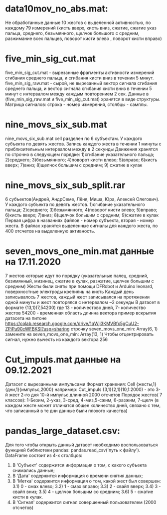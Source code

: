 # data10mov_no_abs.mat: 
Не обработанные данные 10 жестов с выделенной активностью,
по каждому 79 измерений 
(кисть вверх, кисть вниз, сжатие, сжатие указ пальца, среднего, безымянного, щелчок большого с средним, 
разжимание всех пальцев, поворот кисти влево , поворот кисти вправо)
# five_min_sig_cut.mat
five_min_sig_cut.mat - вырезанные фрагменты активности измерений сгибания среднего пальца, и сгибания кисти вниз в течении 5 минут.
five_min_sig_raw.mat - сырой, не вырезанный вектор сигнала сгибания среднего пальца, и вектор сигнала сгибания кисти вниз в течении 5 минут с интервалом между каждым повторением 2 сек. Данные в (five_min_sig_raw.mat и five_min_sig_cut.mat) хранятся в виде структуры. Матрица сигналов: строка - номер измерения, столбцы - самплы.
# nine_movs_six_sub.mat
nine_movs_six_sub.mat cell разделен по 6 субъектам. У каждого субъекта по девять жестов. Запись каждого жеста в течении 1 минуты с приблизительным интервалом между в 2 секунды Движения хранятся по строчно в следующем порядке: 1)сгибание указательного пальца; 2)среднего; 3)безымянного; 4)поворот кисти влево; 5)вправо; 6)кисть вверх; 7)вниз; 8)щелчок большим с средним; 9) сжатие в кулак 
# nine_movs_six_sub_split.rar
6 субъектов(Андрей, АндрСеме, Лёня, Миша, Юра, Алексей Олегович). 
У каждого субъекта по девять жестов. 
1)сгибание указательного пальца; 
2)среднего; 
3)безымянного; 
4)поворот кисти влево; 
5)вправо; 
6)кисть вверх; 
7)вниз; 
8)щелчок большим с средним; 
9)сжатие в кулак
Первая цифра в названиях файлов - номер субъекта, вторая - номер жеста.
В файлах хранятся выделенные сигналы для каждого жеста, по 400 отсчетов на выделенную активность.
# seven_movs_one_min.mat данные на 17.11.2020
7 жестов которые идут по порядку (указательные палец, средний, безимянный, мизинец, сжатие в кулак, разжатие, щелчек большим с средним)
Жесты были сняты при помощи DFRobot и Arduino leonard, поверхностные электроды крепилиь на кисть 
Каждый день записывалось 7 жестов, каждый жест записывался на протяжении одной минуты и жест повторялся с интервалом ~2 секунды
В датасет в формате {13,1}(7,54200) где 13 - количестово дней, 7- количество жестов 54200 - временная область длинна вектора
пример вскрытия датасета на питоне https://colab.research.google.com/drive/1qWji3KMVBfx5gCuU2-ZPiPu90cWFBKSI?usp=sharing
строчку seven_movs_one_min:		Array(6, 1) замените на seven_movs_one_min:		Array(13, 1)
Чтобы отцентрировать сигнал, нужно вычесть из каждого вектора 256
# Cut_impuls.mat данные на 09.12.2021
Датасет с вырезанными импульсами 
Формат хранения: Cell {жесты,1}{дни,1}{импульс,2000} например: Cut_impuls {3,1}{2,1}(10,1:2000)  - это 3-й жест 2-го дня 10-й импульс длинной 2000 отсчетов
Порядок жестов( 7 классов): 1-Безим, 2-указ, 3-сред, 4-миз,5-сжим, 6-разжим, 7-щелч
(в каждом жесте может отличатся общее количество дней, связано с тем, что записанный в те дни данные были плохого качества)
# pandas_large_dataset.csv:
Для того чтобы открыть данный датасет необходимо воспользоваться функцией библиотеки pandas: pandas.read_csv('путь к файлу').
DataFrame состоит из 4-х столбцов:
1) В 'Субъект' содержится информация о том, с какого субъекта снимались данные;
2) В 'Дата' содержится информация о времени снятия данных;
3) В 'Метка' содержится информация о том, какой жест был совершен:
3.1) 0 - смах влево;
3.2) 1 - смах вправо;
3.3) 2 - свайп вверх;
3.4) 3 - свайп вниз;
3.5) 4 - щелчок большим со средним;
3.6) 5 - сжатие кисти в кулак.
4) В 'Сигнал' содержится сигнал совершенный пользователем (2000 отсчетов)
